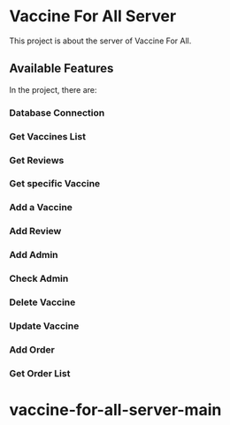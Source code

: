# Vaccine For All Server

This project is about the server of Vaccine For All.

## Available Features

In the project, there are:

### Database Connection

### Get Vaccines List

### Get Reviews

### Get specific Vaccine

### Add a Vaccine

### Add Review

### Add Admin

### Check Admin

### Delete Vaccine

### Update Vaccine

### Add Order

### Get Order List



# vaccine-for-all-server-main
